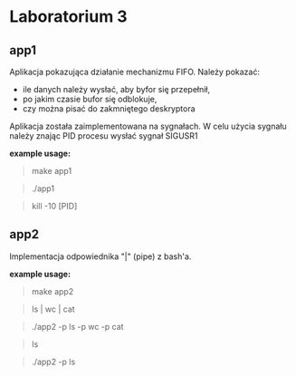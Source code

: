 Laboratorium 3
=========


app1
----
Aplikacja pokazująca działanie mechanizmu FIFO.
Należy pokazać:
- ile danych należy wysłać, aby byfor się przepełnił,
- po jakim czasie bufor się odblokuje,
- czy można pisać do zakmniętego deskryptora

Aplikacja została zaimplementowana na sygnałach.
W celu użycia sygnału należy znając PID procesu wysłać sygnał SIGUSR1

**example usage:**
> make app1

> ./app1

> kill -10 [PID]

app2
----
Implementacja odpowiednika "|" (pipe) z bash'a.
    
**example usage:**
> make app2

> ls | wc | cat

> ./app2 -p ls -p wc -p cat

> ls

> ./app2 -p ls
